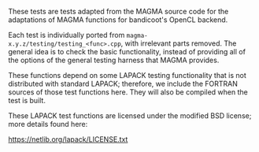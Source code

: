 These tests are tests adapted from the MAGMA source code for the adaptations of
MAGMA functions for bandicoot's OpenCL backend.

Each test is individually ported from `magma-x.y.z/testing/testing_<func>.cpp`,
with irrelevant parts removed.  The general idea is to check the basic
functionality, instead of providing all of the options of the general testing
harness that MAGMA provides.

These functions depend on some LAPACK testing functionality that is not
distributed with standard LAPACK; therefore, we include the FORTRAN sources of
those test functions here.  They will also be compiled when the test is built.

These LAPACK test functions are licensed under the modified BSD license; more
details found here:

  https://netlib.org/lapack/LICENSE.txt
